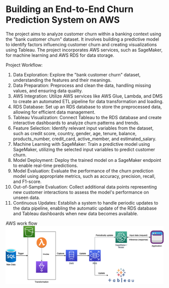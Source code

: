 # Building an End-to-End Churn Prediction System on AWS

The project aims to analyze customer churn within a banking context using the "bank customer churn" dataset. It involves building a predictive model to identify factors influencing customer churn and creating visualizations using Tableau. The project incorporates AWS services, such as SageMaker, for machine learning and AWS RDS for data storage.

Project Workflow:

1. Data Exploration: Explore the "bank customer churn" dataset, understanding the features and their meanings.
2. Data Preparation: Preprocess and clean the data, handling missing values, and ensuring data quality.
3. AWS Integration: Utilize AWS services like AWS Glue, Lambda, and DMS to create an automated ETL pipeline for data transformation and loading.
4. RDS Database: Set up an RDS database to store the preprocessed data, allowing for efficient data management.
5. Tableau Visualization: Connect Tableau to the RDS database and create interactive dashboards to analyze churn patterns and trends.
6. Feature Selection: Identify relevant input variables from the dataset, such as credit score, country, gender, age, tenure, balance, products_number, credit_card, active_member, and estimated_salary.
7. Machine Learning with SageMaker: Train a predictive model using SageMaker, utilizing the selected input variables to predict customer churn.
8. Model Deployment: Deploy the trained model on a SageMaker endpoint to enable real-time predictions.
9. Model Evaluation: Evaluate the performance of the churn prediction model using appropriate metrics, such as accuracy, precision, recall, and F1-score.
10. Out-of-Sample Evaluation: Collect additional data points representing new customer interactions to assess the model's performance on unseen data.
11. Continuous Updates: Establish a system to handle periodic updates to the data pipeline, enabling the automatic update of the RDS database and Tableau dashboards when new data becomes available.

AWS work flow
![AWS Diagram](https://github.com/parisris/customer_churn_aws/blob/main/img/Diagram.png)
